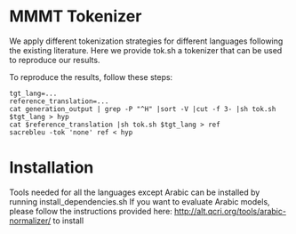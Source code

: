 # MMMT Tokenizer

We apply different tokenization strategies for different languages following the existing literature. Here we provide tok.sh a tokenizer that can be used to reproduce our results.

To reproduce the results, follow these steps:

```
tgt_lang=...
reference_translation=...
cat generation_output | grep -P "^H" |sort -V |cut -f 3- |sh tok.sh $tgt_lang > hyp
cat $reference_translation |sh tok.sh $tgt_lang > ref
sacrebleu -tok 'none' ref < hyp
```

# Installation

Tools needed for all the languages except Arabic can be installed by running install_dependencies.sh
If you want to evaluate Arabic models, please follow the instructions provided here: http://alt.qcri.org/tools/arabic-normalizer/ to install 
